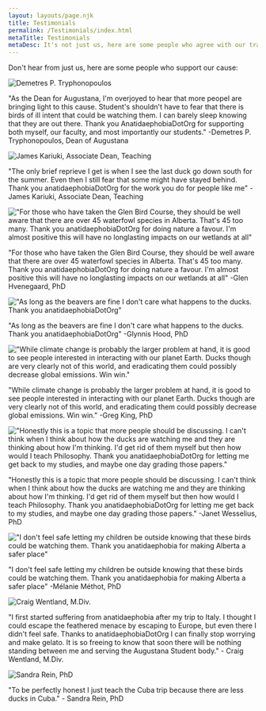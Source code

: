 ```yaml
---
layout: layouts/page.njk
title: Testimonials
permalink: /Testimonials/index.html
metaTitle: Testimonials
metaDesc: It's not just us, here are some people who agree with our train of thought
---
```

Don't hear from just us, here are some people who support our cause:

![](/images/dean-demetres-tryphonopoulos-web.png "Demetres P. Tryphonopoulos")

"As the Dean for Augustana, I'm overjoyed to hear that more peopel are bringing light to this cause. Student's shouldn't have to fear that there is birds of ill intent that could be watching them. I can barely sleep knowing that they are out there. Thank you AnatidaephobiaDotOrg for supporting both myself, our faculty, and most importantly our students." -Demetres P. Tryphonopoulos, Dean of Augustana

![](/images/james-kariuki-award-main.jpg "James Kariuki, Associate Dean, Teaching")

"The only brief reprieve I get is when I see the last duck go down south for the summer. Even then I still fear that some might have stayed behind. Thank you anatidaephobiaDotOrg for the work you do for people like me" -James Kariuki, Associate Dean, Teaching 

!["For those who have taken the Glen Bird Course, they should be well aware that there are over 45 waterfowl species in Alberta. That's 45 too many. Thank you anatidaephobiaDotOrg for doing nature a favour. I'm almost positive this will have no longlasting impacts on our wetlands at all"](/images/glen-killam-award-notice-main.jpg "Glen Hvenegaard, PhD")

"For those who have taken the Glen Bird Course, they should be well aware that there are over 45 waterfowl species in Alberta. That's 45 too many. Thank you anatidaephobiaDotOrg for doing nature a favour. I'm almost positive this will have no longlasting impacts on our wetlands at all" -Glen Hvenegaard, PhD

!["As long as the beavers are fine I don't care what happens to the ducks. Thank you anatidaephobiaDotOrg"](/images/glynnishood.jpg "Glynnis Hood, PhD")

"As long as the beavers are fine I don't care what happens to the ducks. Thank you anatidaephobiaDotOrg" -Glynnis Hood, PhD

!["While climate change is probably the larger problem at hand, it is good to see people interested in interacting with our planet Earth. Ducks though are very clearly not of this world, and eradicating them could possibly decrease global emissions. Win win."](/images/9mugjjlf_400x400.png "Greg King, PhD")

"While climate change is probably the larger problem at hand, it is good to see people interested in interacting with our planet Earth. Ducks though are very clearly not of this world, and eradicating them could possibly decrease global emissions. Win win." -Greg King, PhD

!["Honestly this is a topic that more people should be discussing. I can't think when I think about how the ducks are watching me and they are thinking about how I'm thinking. I'd get rid of them myself but then how would I teach Philosophy. Thank you anatidaephobiaDotOrg for letting me get back to my studies, and maybe one day grading those papers."](/images/315ff44855809d54a726e8c586da6618910c4812e16ad3eacc2580fe3adba825.jpg "Janet Wesselius, PhD")

"Honestly this is a topic that more people should be discussing. I can't think when I think about how the ducks are watching me and they are thinking about how I'm thinking. I'd get rid of them myself but then how would I teach Philosophy. Thank you anatidaephobiaDotOrg for letting me get back to my studies, and maybe one day grading those papers." -Janet Wesselius, PhD

!["I don't feel safe letting my children be outside knowing that these birds could be watching them. Thank you anatidaephobia for making Alberta a safer place"](/images/melanie-methot.jpg "Mélanie Méthot, PhD")

"I don't feel safe letting my children be outside knowing that these birds could be watching them. Thank you anatidaephobia for making Alberta a safer place" -Mélanie Méthot, PhD

![](/images/craig-wentland-web-preview.jpg "Craig Wentland, M.Div.")

"I first started suffering from anatidaephobia after my trip to Italy. I thought I could escape the feathered menace by escaping to Europe, but even there I didn't feel safe. Thanks to anatidaephobiaDotOrg I can finally stop worrying and make gelato. It is so freeing to know that soon there will be nothing standing between me and serving the Augustana Student body." - Craig Wentland, M.Div.

![](/images/srein_auto_x2.jpg "Sandra Rein, PhD")

"To be perfectly honest I just teach the Cuba trip because there are less ducks in Cuba." - Sandra Rein, PhD